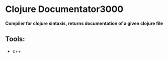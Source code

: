 # Clojure Documentator3000

#### Compiler for clojure sintaxis, returns documentation of a given clojure file

## Tools:
* c++
